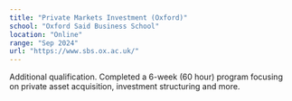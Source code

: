 ```yaml
---
title: "Private Markets Investment (Oxford)"
school: "Oxford Said Business School"
location: "Online"
range: "Sep 2024"
url: "https://www.sbs.ox.ac.uk/"
---
```

Additional qualification. Completed a 6-week (60 hour) program focusing on private asset acquisition, investment structuring and more. 